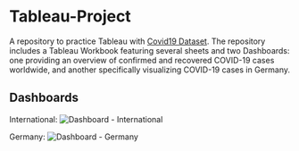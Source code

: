 # Tableau-Project
A repository to practice Tableau with [Covid19 Dataset](https://drive.google.com/drive/folders/1pPiCs-x8QuVEfNehzqDQhmL36LwICPt8).
The repository includes a Tableau Workbook featuring several sheets and two Dashboards: one providing an overview of confirmed and recovered COVID-19 cases worldwide, and another specifically visualizing COVID-19 cases in Germany.

## Dashboards
International:
![Dashboard - International](https://drive.google.com/uc?export=view&id=1VVju191Hrr7yd5U0xrkrvRn_ifo3MFw-)

Germany:
![Dashboard - Germany](https://drive.google.com/uc?export=view&id=1chqgspvt0H6S12XIr1N0ZqMxcaTkyC1y)
